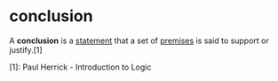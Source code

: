 # conclusion

A **conclusion** is a [statement](/logic/statement.md) that a set of
[premises](/logic/premise.md) is said to support or justify.[1]

[1]: Paul Herrick - Introduction to Logic
